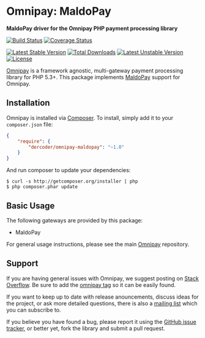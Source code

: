 # Omnipay: MaldoPay

**MaldoPay driver for the Omnipay PHP payment processing library**

[![Build Status](https://travis-ci.org/dercoder/omnipay-maldopay.svg?branch=master)](https://travis-ci.org/dercoder/omnipay-maldopay)
[![Coverage Status](https://coveralls.io/repos/dercoder/omnipay-maldopay/badge.svg?branch=master&service=github)](https://coveralls.io/github/dercoder/omnipay-maldopay?branch=master)

[![Latest Stable Version](https://poser.pugx.org/dercoder/omnipay-maldopay/v/stable.png)](https://packagist.org/packages/dercoder/omnipay-maldopay)
[![Total Downloads](https://poser.pugx.org/dercoder/omnipay-maldopay/downloads.png)](https://packagist.org/packages/dercoder/omnipay-maldopay)
[![Latest Unstable Version](https://poser.pugx.org/dercoder/omnipay-maldopay/v/unstable.png)](https://packagist.org/packages/dercoder/omnipay-maldopay)
[![License](https://poser.pugx.org/dercoder/omnipay-maldopay/license.png)](https://packagist.org/packages/dercoder/omnipay-maldopay)

[Omnipay](https://github.com/omnipay/omnipay) is a framework agnostic, multi-gateway payment
processing library for PHP 5.3+. This package implements [MaldoPay](https://maldopay.com) support for Omnipay.

## Installation

Omnipay is installed via [Composer](http://getcomposer.org/). To install, simply add it
to your `composer.json` file:

```json
{
    "require": {
        "dercoder/omnipay-maldopay": "~1.0"
    }
}
```

And run composer to update your dependencies:

    $ curl -s http://getcomposer.org/installer | php
    $ php composer.phar update

## Basic Usage

The following gateways are provided by this package:

* MaldoPay

For general usage instructions, please see the main [Omnipay](https://github.com/omnipay/omnipay)
repository.

## Support

If you are having general issues with Omnipay, we suggest posting on
[Stack Overflow](http://stackoverflow.com/). Be sure to add the
[omnipay tag](http://stackoverflow.com/questions/tagged/omnipay) so it can be easily found.

If you want to keep up to date with release anouncements, discuss ideas for the project,
or ask more detailed questions, there is also a [mailing list](https://groups.google.com/forum/#!forum/omnipay) which
you can subscribe to.

If you believe you have found a bug, please report it using the [GitHub issue tracker](https://github.com/dercoder/omnipay-neteller/issues),
or better yet, fork the library and submit a pull request.